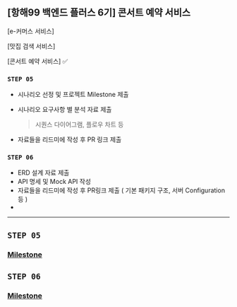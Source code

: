## [항해99 백엔드 플러스 6기] 콘서트 예약 서비스

[e-커머스 서비스]

[맛집 검색 서비스]

[콘서트 예약 서비스] ✅


### **`STEP 05`**

- 시나리오 선정 및 프로젝트 Milestone 제출
- 시나리오 요구사항 별 분석 자료 제출

  > 시퀀스 다이어그램, 플로우 차트 등

- 자료들을 리드미에 작성 후 PR 링크 제출

### **`STEP 06`**

- ERD 설계 자료 제출
- API 명세 및 Mock API 작성
- 자료들을 리드미에 작성 후 PR링크 제출 ( 기본 패키지 구조, 서버 Configuration 등 )
-

---

## **`STEP 05`**
### [Milestone](hhplus-concert/document/concert_step_05.md)

## **`STEP 06`**
### [Milestone](https://github.com/Kook-s/hhplus-concert/milestones)